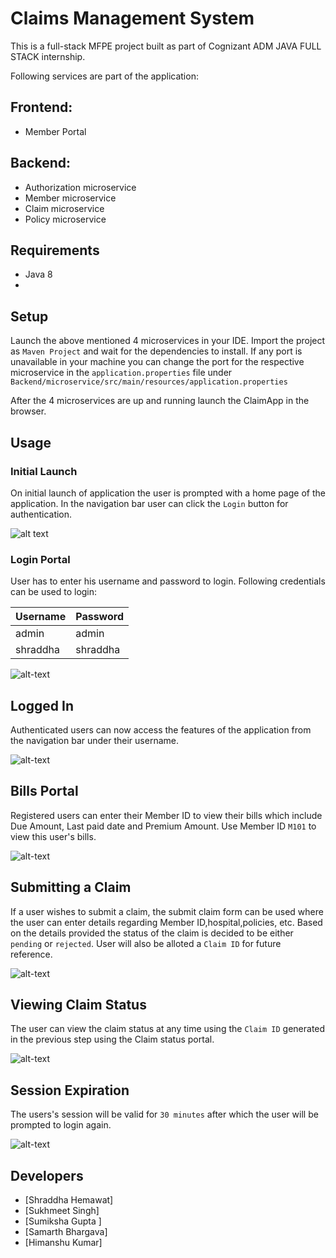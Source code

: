 # Claims Management System

This is a full-stack MFPE project built as part of Cognizant ADM JAVA FULL STACK internship.

Following services are part of the application:
## Frontend:
* Member Portal

## Backend:
* Authorization microservice
* Member microservice
* Claim microservice
* Policy microservice

## Requirements
* Java 8
* 

## Setup

Launch the above mentioned 4 microservices in your IDE. Import the project as `Maven Project` and wait for the dependencies to install. If any port is unavailable in your machine you can change the port for the respective microservice in the `application.properties` file under `Backend/microservice/src/main/resources/application.properties`

After the 4 microservices are up and running launch the ClaimApp in the browser.

## Usage

### Initial Launch

On initial launch of application the user is prompted with a home page of the application. In the navigation bar user can click the `Login` button for authentication.

![alt text](https://github.com/AayushBangroo/ij025Team3ClaimsManagement/blob/master/Usage%20Images/Home.png)




### Login Portal

User has to enter his username and password to login. Following credentials can be used to login:

| Username   | Password| 
| -----------|:--------|
| admin     | admin    |
| shraddha  | shraddha |

![alt-text](https://github.com/AayushBangroo/ij025Team3ClaimsManagement/blob/master/Usage%20Images/LoginInput.png)




## Logged In

Authenticated users can now access the features of the application from the navigation bar under their username.

![alt-text](https://github.com/AayushBangroo/ij025Team3ClaimsManagement/blob/master/Usage%20Images/Features.png)




## Bills Portal

Registered users can enter their Member ID to view their bills which include Due Amount, Last paid date and Premium Amount. 
Use Member ID `M101` to view this user's bills.

![alt-text](https://github.com/AayushBangroo/ij025Team3ClaimsManagement/blob/master/Usage%20Images/BillsPortal.png)


## Submitting a Claim

If a user wishes to submit a claim, the submit claim form can be used where the user can enter details regarding Member ID,hospital,policies, etc. Based on the details provided the status of the claim is decided to be either `pending` or `rejected`. User will also be alloted a `Claim ID` for future reference.

![alt-text](https://github.com/AayushBangroo/ij025Team3ClaimsManagement/blob/master/Usage%20Images/SubmitClaim.png)


## Viewing Claim Status


The user can view the claim status at any time using the `Claim ID` generated in the previous step using the Claim status portal.


![alt-text](https://github.com/AayushBangroo/ij025Team3ClaimsManagement/blob/master/Usage%20Images/ClaimStatus.png)


## Session Expiration


The users's session will be valid for `30 minutes` after which the user will be prompted to login again.

![alt-text](https://github.com/AayushBangroo/ij025Team3ClaimsManagement/blob/master/Usage%20Images/SessionExpired.png)



## Developers

* [Shraddha Hemawat]
* [Sukhmeet Singh]
* [Sumiksha Gupta ]
* [Samarth Bhargava]
* [Himanshu Kumar]
